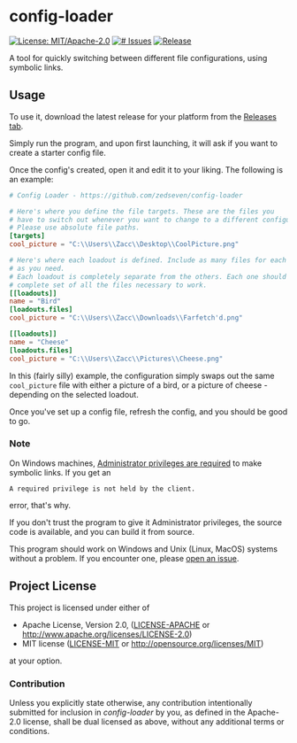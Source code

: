 # config-loader
[![License: MIT/Apache-2.0](https://img.shields.io/badge/license-MIT%2FApache--2.0-blue.svg)](LICENSE-MIT)
[![# Issues](https://img.shields.io/github/issues/zedseven/config-loader?logo=github)](https://github.com/zedseven/config-loader/issues)
[![Release](https://img.shields.io/github/v/release/zedseven/config-loader?color=orange&logo=azure-artifacts)](https://github.com/zedseven/config-loader/releases/latest)

A tool for quickly switching between different file configurations, using
symbolic links.

## Usage
To use it, download the latest release for your platform from the
[Releases tab](https://github.com/zedseven/config-loader/releases).

Simply run the program, and upon first launching, it will ask if you want
to create a starter config file.

Once the config's created, open it and edit it to your liking. The following is an
example:

```toml
# Config Loader - https://github.com/zedseven/config-loader

# Here's where you define the file targets. These are the files you
# have to switch out whenever you want to change to a different configuration.
# Please use absolute file paths.
[targets]
cool_picture = "C:\\Users\\Zacc\\Desktop\\CoolPicture.png"

# Here's where each loadout is defined. Include as many files for each loadout
# as you need.
# Each loadout is completely separate from the others. Each one should be a
# complete set of all the files necessary to work.
[[loadouts]]
name = "Bird"
[loadouts.files]
cool_picture = "C:\\Users\\Zacc\\Downloads\\Farfetch'd.png"

[[loadouts]]
name = "Cheese"
[loadouts.files]
cool_picture = "C:\\Users\\Zacc\\Pictures\\Cheese.png"
```

In this (fairly silly) example, the configuration simply swaps out the same
`cool_picture` file with either a picture of a bird, or a picture of
cheese - depending on the selected loadout.

Once you've set up a config file, refresh the config, and you should be good
to go.

### Note
On Windows machines,
[Administrator privileges are required](https://security.stackexchange.com/a/10198)
to make symbolic links. If you get an
```
A required privilege is not held by the client.
```
error, that's why.

If you don't trust the program to give it Administrator privileges, the source
code is available, and you can build it from source.

This program should work on Windows and Unix (Linux, MacOS) systems without a
problem. If you encounter one, please
[open an issue](https://github.com/zedseven/config-loader/issues).

## Project License
This project is licensed under either of

- Apache License, Version 2.0, ([LICENSE-APACHE](LICENSE-APACHE) or
  http://www.apache.org/licenses/LICENSE-2.0)
- MIT license ([LICENSE-MIT](LICENSE-MIT) or
  http://opensource.org/licenses/MIT)

at your option.

### Contribution
Unless you explicitly state otherwise, any contribution intentionally submitted
for inclusion in *config-loader* by you, as defined in the Apache-2.0 license,
shall be dual licensed as above, without any additional terms or conditions.
